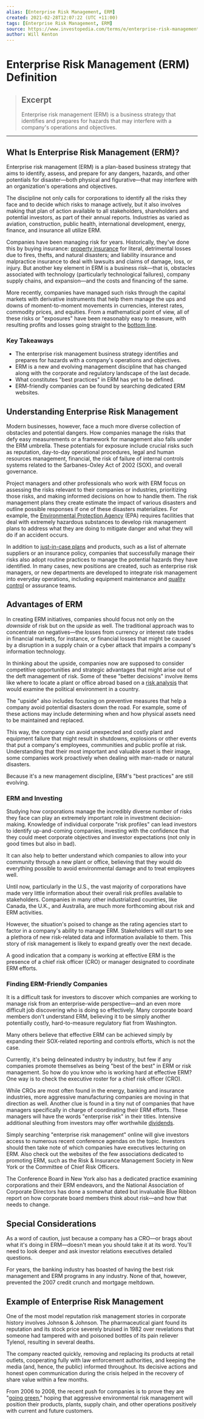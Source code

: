 ```yaml
---
alias: [Enterprise Risk Management, ERM]
created: 2021-02-28T12:07:22 (UTC +11:00)
tags: [Enterprise Risk Management, ERM]
source: https://www.investopedia.com/terms/e/enterprise-risk-management.asp
author: Will Kenton
---
```


# Enterprise Risk Management (ERM) Definition

> ## Excerpt
> Enterprise risk management (ERM) is a business strategy that identifies and prepares for hazards that may interfere with a company's operations and objectives.

---
## What Is Enterprise Risk Management (ERM)?

Enterprise risk management (ERM) is a plan-based business strategy that aims to identify, assess, and prepare for any dangers, hazards, and other potentials for disaster—both physical and figurative—that may interfere with an organization's operations and objectives.

The discipline not only calls for corporations to identify all the risks they face and to decide which risks to manage actively, but it also involves making that plan of action available to all stakeholders, shareholders and potential investors, as part of their annual reports. Industries as varied as aviation, construction, public health, international development, energy, finance, and insurance all utilize ERM.

Companies have been managing risk for years. Historically, they've done this by buying insurance: [property insurance](https://www.investopedia.com/terms/p/property-insurance.asp) for literal, detrimental losses due to fires, thefts, and natural disasters; and liability insurance and malpractice insurance to deal with lawsuits and claims of damage, loss, or injury. But another key element in ERM is a business risk—that is, obstacles associated with technology (particularly technological failures), company supply chains, and expansion—and the costs and financing of the same.

More recently, companies have managed such risks through the capital markets with derivative instruments that help them manage the ups and downs of moment-to-moment movements in currencies, interest rates, commodity prices, and equities. From a mathematical point of view, all of these risks or "exposures" have been reasonably easy to measure, with resulting profits and losses going straight to the [bottom line](https://www.investopedia.com/terms/b/bottomline.asp).

### Key Takeaways

-   The enterprise risk management business strategy identifies and prepares for hazards with a company's operations and objectives.
-   ERM is a new and evolving management discipline that has changed along with the corporate and regulatory landscape of the last decade.
-   What constitutes "best practices" in ERM has yet to be defined.
-   ERM-friendly companies can be found by searching dedicated ERM websites.

## Understanding Enterprise Risk Management

Modern businesses, however, face a much more diverse collection of obstacles and potential dangers. How companies manage the risks that defy easy measurements or a framework for management also falls under the ERM umbrella. These potentials for exposure include crucial risks such as reputation, day-to-day operational procedures, legal and human resources management, financial, the risk of failure of internal controls systems related to the Sarbanes-Oxley Act of 2002 (SOX), and overall governance.

Project managers and other professionals who work with ERM focus on assessing the risks relevant to their companies or industries, prioritizing those risks, and making informed decisions on how to handle them. The risk management plans they create estimate the impact of various disasters and outline possible responses if one of these disasters materializes. For example, the [Environmental Protection Agency](https://www.investopedia.com/terms/e/environmental-protection-agency.asp) (EPA) requires facilities that deal with extremely hazardous substances to develop risk management plans to address what they are doing to mitigate danger and what they will do if an accident occurs.

In addition to [just-in-case plans](https://www.investopedia.com/terms/j/jic.asp) and products, such as a list of alternate suppliers or an insurance policy, companies that successfully manage their risks also adopt routine practices to manage the potential hazards they have identified. In many cases, new positions are created, such as enterprise risk managers, or new departments are developed to integrate risk management into everyday operations, including equipment maintenance and [quality control](https://www.investopedia.com/terms/q/quality-control.asp) or assurance teams.

## Advantages of ERM

In creating ERM initiatives, companies should focus not only on the _downside_ of risk but on the _upside_ as well. The traditional approach was to concentrate on negatives—the losses from currency or interest rate trades in financial markets, for instance, or financial losses that might be caused by a disruption in a supply chain or a cyber attack that impairs a company's information technology.

In thinking about the upside, companies now are supposed to consider competitive opportunities and strategic advantages that might arise out of the deft management of risk. Some of these "better decisions" involve items like where to locate a plant or office abroad based on a [risk analysis](https://www.investopedia.com/terms/r/risk-analysis.asp) that would examine the political environment in a country.

The "upside" also includes focusing on preventive measures that help a company avoid potential disasters down the road. For example, some of these actions may include determining when and how physical assets need to be maintained and replaced.

This way, the company can avoid unexpected and costly plant and equipment failure that might result in shutdowns, explosions or other events that put a company's employees, communities and public profile at risk. Understanding that their most important and valuable asset is their image, some companies work proactively when dealing with man-made or natural disasters.

Because it's a new management discipline, ERM's "best practices" are still evolving.

### ERM and Investing

Studying how corporations manage the incredibly diverse number of risks they face can play an extremely important role in investment decision-making. Knowledge of individual corporate "risk profiles" can lead investors to identify up-and-coming companies, investing with the confidence that they could meet corporate objectives and investor expectations (not only in good times but also in bad).

It can also help to better understand which companies to allow into your community through a new plant or office, believing that they would do everything possible to avoid environmental damage and to treat employees well.

Until now, particularly in the U.S., the vast majority of corporations have made very little information about their overall risk profiles available to stakeholders. Companies in many other industrialized countries, like Canada, the U.K., and Australia, are much more forthcoming about risk and ERM activities.

However, the situation's poised to change as the rating agencies start to factor in a company's ability to manage ERM. Stakeholders will start to see a plethora of new risk-related data and information available to them. This story of risk management is likely to expand greatly over the next decade.

A good indication that a company is working at effective ERM is the presence of a chief risk officer (CRO) or manager designated to coordinate ERM efforts.

### Finding ERM-Friendly Companies

It is a difficult task for investors to discover which companies are working to manage risk from an enterprise-wide perspective—and an even more difficult job discovering who is doing so effectively. Many corporate board members don't understand ERM, believing it to be simply another potentially costly, hard-to-measure regulatory fiat from Washington.

Many others believe that effective ERM can be achieved simply by expanding their SOX-related reporting and controls efforts, which is not the case.

Currently, it's being delineated industry by industry, but few if any companies promote themselves as being "best of the best" in ERM or risk management. So how do you know who is working hard at effective ERM? One way is to check the executive roster for a chief risk officer (CRO).

While CROs are most often found in the energy, banking and insurance industries, more aggressive manufacturing companies are moving in that direction as well. Another clue is found in a tiny nut of companies that have managers specifically in charge of coordinating their ERM efforts. These managers will have the words "enterprise risk" in their titles. Intensive additional sleuthing from investors may offer worthwhile [dividends](https://www.investopedia.com/terms/d/dividend.asp).

Simply searching "enterprise risk management" online will give investors access to numerous recent conference agendas on the topic. Investors should then take note of which companies have executives lecturing on ERM. Also check out the websites of the few associations dedicated to promoting ERM, such as the Risk & Insurance Management Society in New York or the Committee of Chief Risk Officers.

The Conference Board in New York also has a dedicated practice examining corporations and their ERM endeavors, and the National Association of Corporate Directors has done a somewhat dated but invaluable Blue Ribbon report on how corporate board members think about risk—and how that needs to change.

## Special Considerations

As a word of caution, just because a company has a CRO—or brags about what it's doing in ERM—doesn't mean you should take it at its word. You'll need to look deeper and ask investor relations executives detailed questions.

For years, the banking industry has boasted of having the best risk management and ERM programs in any industry. None of that, however, prevented the 2007 credit crunch and mortgage meltdown.

## Example of Enterprise Risk Management

One of the most model reputation risk management stories in corporate history involves Johnson & Johnson. The pharmaceutical giant found its reputation and its stock price severely bruised in 1982 over revelations that someone had tampered with and poisoned bottles of its pain reliever Tylenol, resulting in several deaths.

The company reacted quickly, removing and replacing its products at retail outlets, cooperating fully with law enforcement authorities, and keeping the media (and, hence, the public) informed throughout. Its decisive actions and honest open communication during the crisis helped in the recovery of share value within a few months.

From 2006 to 2008, the recent push for companies is to prove they are "[going green](https://www.investopedia.com/terms/g/green-investing.asp)," hoping that aggressive environmental risk management will position their products, plants, supply chain, and other operations positively with current and future customers.
